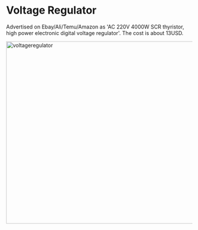 # Voltage Regulator

Advertised on Ebay/Ali/Temu/Amazon as 'AC 220V 4000W SCR thyristor, high power electronic digital voltage regulator'. The cost is about 13USD.

<img width="612" height="492" alt="voltageregulator" src="https://github.com/user-attachments/assets/b1711607-20f8-4510-8b10-be03f8169019" />
